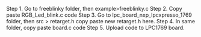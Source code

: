 Step 1. Go to freeblinky folder, then example>freeblinky.c
Step 2. Copy paste RGB_Led_blink.c code
Step 3. Go to lpc_board_nxp_lpcxpresso_1769 folder, then src > retarget.h copy paste new retarget.h here.
Step 4. In same folder, copy paste board.c code
Step 5. Upload code to LPC1769 board.
